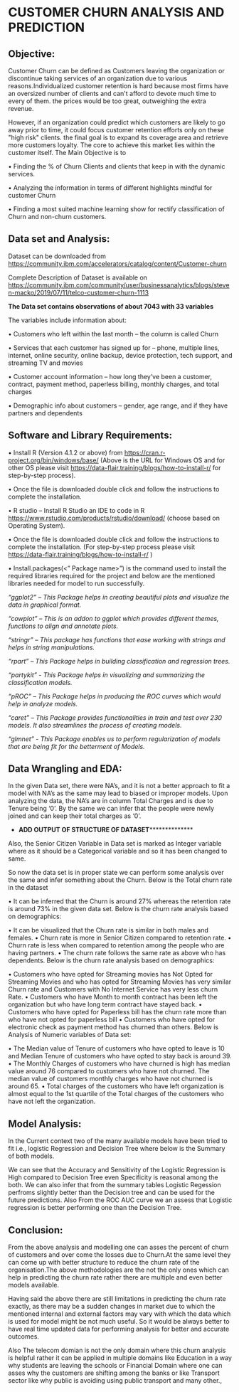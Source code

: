 # CUSTOMER CHURN ANALYSIS AND PREDICTION
 

## Objective:
Customer Churn can be defined as Customers leaving the organization or discontinue taking services of an organization due to 
various reasons.Individualized customer retention is hard because most firms have an oversized number of clients and can't 
afford to devote much time to every of them. the prices would be too great, outweighing the extra revenue. 

However, if an organization could predict which customers are likely to go away prior to time, it could focus customer retention efforts 
only on these "high risk" clients. the final goal is to expand its coverage area and retrieve more customers loyalty. The core to achieve 
this market lies within the customer itself.
The Main Objective is to

•	Finding the % of Churn Clients and clients that keep in with the dynamic services. 

•	Analyzing the information in terms of different highlights mindful for customer Churn 

•	Finding a most suited machine learning show for rectify classification of Churn and non-churn customers.

## Data set and Analysis:

Dataset can be downloaded from https://community.ibm.com/accelerators/catalog/content/Customer-churn

Complete Description of Dataset is available on https://community.ibm.com/community/user/businessanalytics/blogs/steven-macko/2019/07/11/telco-customer-churn-1113


**The Data set contains observations of about 7043 with 33 variables**

The variables include information about:

•	Customers who left within the last month – the column is called Churn

•	Services that each customer has signed up for – phone, multiple lines, internet, online security, online backup, device protection, tech support, and streaming TV and movies

•	Customer account information – how long they’ve been a customer, contract, payment method, paperless billing, monthly charges, and total charges

•	Demographic info about customers – gender, age range, and if they have partners and dependents


## Software and Library Requirements:

•	Install R (Version 4.1.2 or above) from https://cran.r-project.org/bin/windows/base/
(Above is the URL for Windows OS and for other OS please visit https://data-flair.training/blogs/how-to-install-r/ for step-by-step process).

•	Once the file is downloaded double click and follow the instructions to complete the installation.

•	R studio – Install R Studio an IDE to code in R  https://www.rstudio.com/products/rstudio/download/  (choose based on Operating System).

•	Once the file is downloaded double click and follow the instructions to complete the installation.
(For step-by-step process please visit https://data-flair.training/blogs/how-to-install-r/ )

•	Install.packages(<” Package name>”) is the command used to install the required libraries required for the project and below are the mentioned libraries needed for model to run successfully.

_“ggplot2” – This Package helps in creating beautiful plots and visualize the data in graphical format._

_“cowplot” – This is an addon to ggplot which provides different themes, functions to align and annotate plots._

_“stringr” – This package has functions that ease working with strings and helps in string manipulations._

_“rpart” – This Package helps in building classification and regression trees._

_“partykit” - This Package helps in visualizing and summarizing the classification models._

_“pROC” – This Package helps in producing the ROC curves which would help in analyze models._

_“caret” – This Package provides functionalities in train and test over 230 models. It also streamlines the process of creating models._

_“glmnet” - This Package enables us to perform regularization of models that are being fit for the betterment of Models._

## Data Wrangling and EDA:

In the given Data set, there were NA’s, and it is not a better approach to fit a model with NA’s as the same may lead to biased or improper models. Upon analyzing the data, the NA’s are in column Total Charges and is due to Tenure being ‘0’. By the same we can infer that the people were newly joined and can keep their total charges as ‘0’.

* **************ADD OUTPUT OF STRUCTURE OF DATASET****************************
  
Also, the Senior Citizen Variable in Data set is marked as Integer variable where as it should be a Categorical variable and so it has been changed to same.

 
So now the data set is in proper state we can perform some analysis over the same and infer something about the Churn.
Below is the Total churn rate in the dataset 
 
•	It can be inferred that the Churn is around 27% whereas the retention rate is around 73% in the given data set.
Below is the churn rate analysis based on demographics:
 
•	It can be visualized that the Churn rate is similar in both males and females.
•	Churn rate is more in Senior Citizen compared to retention rate.
•	Churn rate is less when compared to retention among the people who are having partners.
•	The churn rate follows the same rate as above who has dependents.
Below is the churn rate analysis based on demographics:
 
•	Customers who have opted for Streaming movies has Not Opted for Streaming Movies and who has opted for Streaming Movies has very similar Churn rate and Customers with No Internet Service has very less churn Rate.
•	Customers who have Month to month contract has been left the organization but who have long term contract have stayed back.
•	Customers who have opted for Paperless bill has the churn rate more than who have not opted for paperless bill
•	Customers who have opted for electronic check as payment method has churned than others. 
Below is Analysis of Numeric variables of Data set:
 
•	The Median value of Tenure of customers who have opted to leave is 10 and Median Tenure of customers who have opted to stay back is around 39.
•	The Monthly Charges of customers who have churned is high has median value around 76 compared to customers who have not churned. The median value of customers monthly charges who have not churned is around 65.
•	Total charges of the customers who have left organization is almost equal to the 1st quartile of the Total charges of the customers who have not left the organization.





## Model Analysis:

In the Current context two of the many available models have been tried to fit i.e., logistic Regression and Decision Tree where below is the Summary of both models. 
                          
 			 
We can see that the Accuracy and Sensitivity of the Logistic Regression is High compared to Decision Tree even Specificity is reasonal among the both. We can also infer that from the summary tables Logistic Regession perfroms slightly better than the Decision tree and can be used for the future predictions.
Also From the ROC AUC curve we an assess that Logistic regression is better performing one than the Decision Tree.

## Conclusion:
From the above analysis and modelling one can asses the percent of churn of customers and over come the losses due to Churn.At the same level they can come up with better structure to reduce the churn rate of the organisation.The above methodologies are the not the only ones which can help in predicting the churn rate rather there are multiple and even better models available.

Having said the above there are still limitations in predicting the churn rate exactly, as there may be a sudden changes in market due to which the mentioned internal and external factors may vary with which the data which is used for model might be not much useful. So it would be always better to have real time updated data for performing analysis for better and accurate outcomes.

Also The telecom domian is not the only domain where this churn analysis is helpful rather it can be applied in multiple domains like Education in a way why students are leaving the schools or Financial Domain where one can asses why the customers are shifting among the banks or like Transport sector like why public is avoiding using public transport and many other.,
